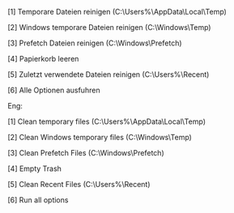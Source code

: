 [1] Temporare Dateien reinigen (C:\Users\%\AppData\Local\Temp)

[2] Windows temporare Dateien reinigen (C:\Windows\Temp)

[3] Prefetch Dateien reinigen (C:\Windows\Prefetch)

[4] Papierkorb leeren

[5] Zuletzt verwendete Dateien reinigen (C:\Users\%\Recent)

[6] Alle Optionen ausfuhren


Eng:

[1] Clean temporary files (C:\Users\%\AppData\Local\Temp)

[2] Clean Windows temporary files (C:\Windows\Temp)

[3] Clean Prefetch Files (C:\Windows\Prefetch)

[4] Empty Trash

[5] Clean Recent Files (C:\Users\%\Recent)

[6] Run all options
